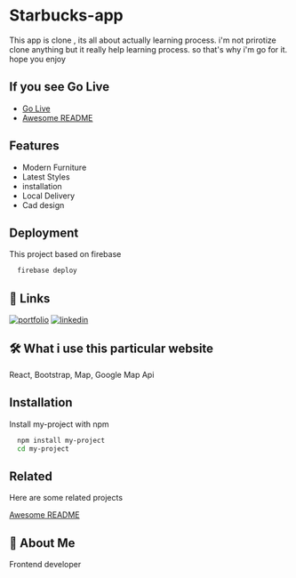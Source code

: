 
# Starbucks-app

This app is clone , its all about actually learning process. i'm not prirotize clone anything but it really help learning process. so that's why i'm go for it. hope you enjoy

## If you see Go Live

 - [Go Live](https://architech-house.web.app/)
 - [Awesome README](https://github.com/matiassingers/awesome-readme)
 

  
## Features

- Modern Furniture
- Latest Styles
- installation
- Local Delivery
- Cad design
  
## Deployment

This project based on firebase

```bash
  firebase deploy
```

  
## 🔗 Links
[![portfolio](https://img.shields.io/badge/my_portfolio-000?style=for-the-badge&logo=ko-fi&logoColor=white)](https://rimon-portfolio.web.app/)
[![linkedin](https://img.shields.io/badge/linkedin-0A66C2?style=for-the-badge&logo=linkedin&logoColor=white)](https://www.linkedin.com/in/iftekhar-ahmed72/)

  
## 🛠 What i use this particular website
React, Bootstrap, Map, Google Map Api

  
## Installation

Install my-project with npm

```bash
  npm install my-project
  cd my-project
```
    
## Related

Here are some related projects

[Awesome README](https://github.com/matiassingers/awesome-readme)

  
## 🚀 About Me
Frontend developer

  
